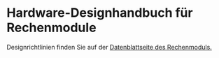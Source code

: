 # Hardware-Designhandbuch für Rechenmodule

Designrichtlinien finden Sie auf der [Datenblattseite des Rechenmoduls.](./datasheet.md)